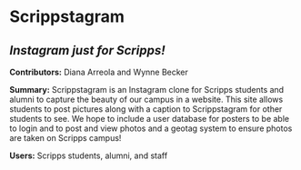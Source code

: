 # Scrippstagram
## _Instagram just for Scripps!_
**Contributors:** Diana Arreola and Wynne Becker

**Summary:**
Scrippstagram is an Instagram clone for Scripps students and alumni to capture the beauty of our campus in a website. This site allows students to post pictures along with a caption to Scrippstagram for other students to see. We hope to include a user database for posters to be able to login and to post and view photos and a geotag system to ensure photos are taken on Scripps campus!

**Users:**
Scripps students, alumni, and staff
